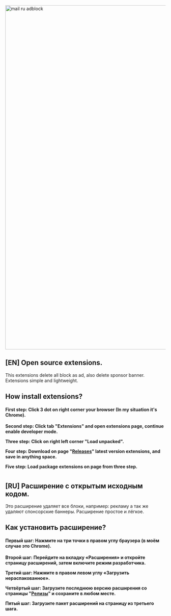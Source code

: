 <img width="1920" height="1080" alt="mail ru adblock" src="https://github.com/user-attachments/assets/df49e9f4-0617-457e-ad59-1efedefe8976" />

## [EN] Open source extensions. 

This extensions delete all block as ad, also delete sponsor banner. Extensions simple and lightweight.

## How install extensions?

#### **First step: Click 3 dot on right corner your browser (In my situation it's Chrome).**

**Second step: Click tab "Extensions" and open extensions page, continue enable developer mode.**

**Three step: Click on right left corner "Load unpacked".**

**Four step: Download on page "[Releases](https://github.com/onenicked/Mail.Ru-Ad-Block-Extensions/releases/tag/adblock)" latest version extensions, and save in anything space.**

**Five step: Load package extensions on page from three step.**

#
#
#
#
#

## [RU] Расширение с открытым исходным кодом.

Это расширение удаляет все блоки, например: рекламу а так же удаляют спонсорские баннеры. Расширение простое и лёгкое.

## Как установить расширение?

#### **Первый шаг: Нажмите на три точки в правом углу браузера (в моём случае это Chrome).**

**Второй шаг: Перейдите на вкладку «Расширения» и откройте страницу расширений, затем включите режим разработчика.**

**Третий шаг: Нажмите в правом левом углу «Загрузить нераспакованное».**

**Четвёртый шаг: Загрузите последнюю версию расширения со страницы "[Релизы](https://github.com/onenicked/Mail.Ru-Ad-Block-Extensions/releases/tag/adblock)" и сохраните в любом месте.**

**Пятый шаг: Загрузите пакет расширений на страницу из третьего шага.**
